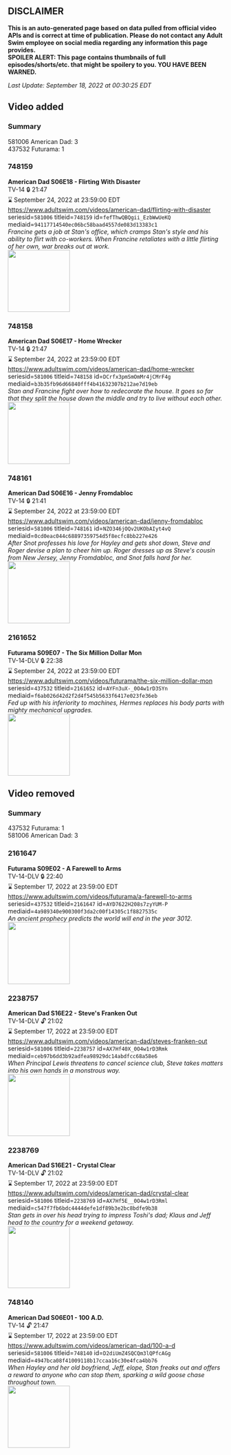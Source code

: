 ## DISCLAIMER
**This is an auto-generated page based on data pulled from official video APIs and is correct at time of publication. Please do not contact any Adult Swim employee on social media regarding any information this page provides.**  
**SPOILER ALERT: This page contains thumbnails of full episodes/shorts/etc. that might be spoilery to you. YOU HAVE BEEN WARNED.**  

_Last Update: September 18, 2022 at 00:30:25 EDT_
## Video added
### Summary
581006 American Dad: 3  
437532 Futurama: 1  
### 748159
**American Dad S06E18 - Flirting With Disaster**  
TV-14 🔒 21:47  
⌛ September 24, 2022 at 23:59:00 EDT  
https://www.adultswim.com/videos/american-dad/flirting-with-disaster  
seriesid=`581006` titleid=`748159` id=`fefThwQBQgii_EzbWwUeKQ` mediaid=`94117714540ec06bc58baad4557de083d13383c1`  
_Francine gets a job at Stan's office, which cramps Stan's style and his ability to flirt with co-workers. When Francine retaliates with a little flirting of her own, war breaks out at work._  
<a href="https://i.cdn.turner.com/adultswim/big/image-upload/thumbnails/thumb-2_image-153002619056617.jpg"><img src="https://i.cdn.turner.com/adultswim/big/image-upload/thumbnails/thumb-2_image-153002619056617.jpg" height="144px" /></a>
### 748158
**American Dad S06E17 - Home Wrecker**  
TV-14 🔒 21:47  
⌛ September 24, 2022 at 23:59:00 EDT  
https://www.adultswim.com/videos/american-dad/home-wrecker  
seriesid=`581006` titleid=`748158` id=`DCrfx3pmSmOmMr4jCMrF4g` mediaid=`b3b35fb96d66840fff4b41632307b212ae7d19eb`  
_Stan and Francine fight over how to redecorate the house. It goes so far that they split the house down the middle and try to live without each other._  
<a href="https://i.cdn.turner.com/adultswim/big/image-upload/thumbnails/thumb-2_image-153002614929913.jpg"><img src="https://i.cdn.turner.com/adultswim/big/image-upload/thumbnails/thumb-2_image-153002614929913.jpg" height="144px" /></a>
### 748161
**American Dad S06E16 - Jenny Fromdabloc**  
TV-14 🔒 21:41  
⌛ September 24, 2022 at 23:59:00 EDT  
https://www.adultswim.com/videos/american-dad/jenny-fromdabloc  
seriesid=`581006` titleid=`748161` id=`NZO346jOQv2UKObAIyt4vQ` mediaid=`0cd0eac044c68897359754d5f8ecfc8bb227e426`  
_After Snot professes his love for Hayley and gets shot down, Steve and Roger devise a plan to cheer him up. Roger dresses up as Steve's cousin from New Jersey, Jenny Fromdabloc, and Snot falls hard for her._  
<a href="https://i.cdn.turner.com/adultswim/big/image-upload/thumbnails/thumb-2_image-152994764310111.jpg"><img src="https://i.cdn.turner.com/adultswim/big/image-upload/thumbnails/thumb-2_image-152994764310111.jpg" height="144px" /></a>
### 2161652
**Futurama S09E07 - The Six Million Dollar Mon**  
TV-14-DLV 🔒 22:38  
⌛ September 24, 2022 at 23:59:00 EDT  
https://www.adultswim.com/videos/futurama/the-six-million-dollar-mon  
seriesid=`437532` titleid=`2161652` id=`AYFn3uX-_0O4w1rD3SYn` mediaid=`f6ab026d42d2f2d4f545b5633f6417e023fe36eb`  
_Fed up with his inferiority to machines, Hermes replaces his body parts with mighty mechanical upgrades._  
<a href="https://media.cdn.adultswim.com/uploads/20220615/thumbnails/2_226151057419-Futurama_907_TheSixMillionDollarMon.png"><img src="https://media.cdn.adultswim.com/uploads/20220615/thumbnails/2_226151057419-Futurama_907_TheSixMillionDollarMon.png" height="144px" /></a>
## Video removed
### Summary
437532 Futurama: 1  
581006 American Dad: 3  
### 2161647
**Futurama S09E02 - A Farewell to Arms**  
TV-14-DLV 🔒 22:40  
⌛ September 17, 2022 at 23:59:00 EDT  
https://www.adultswim.com/videos/futurama/a-farewell-to-arms  
seriesid=`437532` titleid=`2161647` id=`AYD7622H208s7zyYUM-P` mediaid=`4a989340e900300f3da2c00f14305c1f8827535c`  
_An ancient prophecy predicts the world will end in the year 3012._  
<a href="https://media.cdn.adultswim.com/uploads/20220525/thumbnails/2_225251152235-Futurama_902_AFarewellToArms.png"><img src="https://media.cdn.adultswim.com/uploads/20220525/thumbnails/2_225251152235-Futurama_902_AFarewellToArms.png" height="144px" /></a>
### 2238757
**American Dad S16E22 - Steve's Franken Out**  
TV-14-DLV 🔓 21:02  
⌛ September 17, 2022 at 23:59:00 EDT  
https://www.adultswim.com/videos/american-dad/steves-franken-out  
seriesid=`581006` titleid=`2238757` id=`AX7Hf40X_0O4w1rD3Rmk` mediaid=`ceb97b6dd3b92adfea98929dc14abdfcc68a58e6`  
_When Principal Lewis threatens to cancel science club, Steve takes matters into his own hands in a monstrous way._  
<a href="https://media.cdn.adultswim.com/uploads/20220207/thumbnails/2_22271518123-AmericanDad_1510_StevesFrankenOut.png"><img src="https://media.cdn.adultswim.com/uploads/20220207/thumbnails/2_22271518123-AmericanDad_1510_StevesFrankenOut.png" height="144px" /></a>
### 2238769
**American Dad S16E21 - Crystal Clear**  
TV-14-DLV 🔓 21:02  
⌛ September 17, 2022 at 23:59:00 EDT  
https://www.adultswim.com/videos/american-dad/crystal-clear  
seriesid=`581006` titleid=`2238769` id=`AX7Hf5E__0O4w1rD3Rml` mediaid=`c547f7fb6bdc4444defe1df89b3e2bc8bdfe9b38`  
_Stan gets in over his head trying to impress Toshi's dad; Klaus and Jeff head to the country for a weekend getaway._  
<a href="https://media.cdn.adultswim.com/uploads/20220207/thumbnails/2_22271517344-AmericanDad_1522_CrystalClear.png"><img src="https://media.cdn.adultswim.com/uploads/20220207/thumbnails/2_22271517344-AmericanDad_1522_CrystalClear.png" height="144px" /></a>
### 748140
**American Dad S06E01 - 100 A.D.**  
TV-14 🔓 21:47  
⌛ September 17, 2022 at 23:59:00 EDT  
https://www.adultswim.com/videos/american-dad/100-a-d  
seriesid=`581006` titleid=`748140` id=`D2diUmZ4SQCQm3lQPfcAGg` mediaid=`4947bca08f41009118b17ccaa16c30e4fca4bb76`  
_When Hayley and her old boyfriend, Jeff, elope, Stan freaks out and offers a reward to anyone who can stop them, sparking a wild goose chase throughout town._  
<a href="https://i.cdn.turner.com/adultswim/big/image-upload/thumbnails/thumb-2_image-15289902355402.jpg"><img src="https://i.cdn.turner.com/adultswim/big/image-upload/thumbnails/thumb-2_image-15289902355402.jpg" height="144px" /></a>

